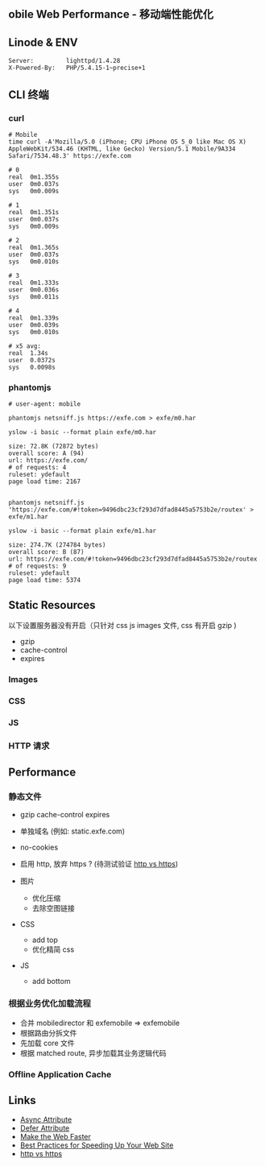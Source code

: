 
obile Web Performance - 移动端性能优化
----------------------

## Linode & ENV

    Server:         lighttpd/1.4.28
    X-Powered-By:   PHP/5.4.15-1~precise+1

## CLI 终端

### curl

    # Mobile
    time curl -A'Mozilla/5.0 (iPhone; CPU iPhone OS 5_0 like Mac OS X) AppleWebKit/534.46 (KHTML, like Gecko) Version/5.1 Mobile/9A334 Safari/7534.48.3' https://exfe.com

    # 0
    real  0m1.355s
    user  0m0.037s
    sys   0m0.009s

    # 1
    real  0m1.351s
    user  0m0.037s
    sys   0m0.009s

    # 2
    real  0m1.365s
    user  0m0.037s
    sys   0m0.010s

    # 3
    real  0m1.333s
    user  0m0.036s
    sys   0m0.011s

    # 4
    real  0m1.339s
    user  0m0.039s
    sys   0m0.010s

    # x5 avg:
    real  1.34s
    user  0.0372s
    sys   0.0098s

### phantomjs

    # user-agent: mobile

    phantomjs netsniff.js https://exfe.com > exfe/m0.har

    yslow -i basic --format plain exfe/m0.har

    size: 72.8K (72872 bytes)
    overall score: A (94)
    url: https://exfe.com/
    # of requests: 4
    ruleset: ydefault
    page load time: 2167


    phantomjs netsniff.js 'https://exfe.com/#!token=9496dbc23cf293d7dfad8445a5753b2e/routex' > exfe/m1.har

    yslow -i basic --format plain exfe/m1.har

    size: 274.7K (274784 bytes)
    overall score: B (87)
    url: https://exfe.com/#!token=9496dbc23cf293d7dfad8445a5753b2e/routex
    # of requests: 9
    ruleset: ydefault
    page load time: 5374


## Static Resources

以下设置服务器没有开启（只针对 css js images 文件, css 有开启 gzip )

* gzip
* cache-control
* expires

### Images


### CSS


### JS


### HTTP 请求



## Performance

### 静态文件

  * gzip cache-control expires
  * 单独域名 (例如: static.exfe.com)
  * no-cookies
  * 启用 http, 放弃 https ? (待测试验证 [http vs https][])

  * 图片
    - 优化压缩
    - 去除空图链接

  * CSS
    - add top
    - 优化精简 css

  * JS
    - add bottom


### 根据业务优化加载流程

  * 合并 mobiledirector 和 exfemobile => exfemobile
  * 根据路由分拆文件
  * 先加载 core 文件
  * 根据 matched route, 异步加载其业务逻辑代码

### Offline Application Cache


## Links

* [Async Attribute][]
* [Defer Attribute][]
* [Make the Web Faster][]
* [Best Practices for Speeding Up Your Web Site][]
* [http vs https][]

[Async Attribute]: http://caniuse.com/#search=async
[Defer Attribute]: http://caniuse.com/#search=defer
[Make the Web Faster]: https://developers.google.com/speed/
[Best Practices for Speeding Up Your Web Site]: http://developer.yahoo.com/performance/rules.html
[http vs https]: http://stackoverflow.com/questions/149274/http-vs-https-performance
